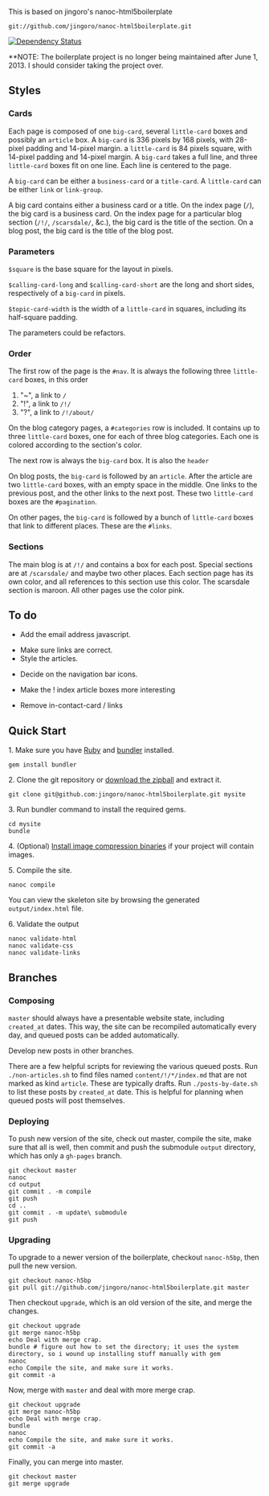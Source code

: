 This is based on jingoro's nanoc-html5boilerplate

    git://github.com/jingoro/nanoc-html5boilerplate.git

[![Dependency Status](https://gemnasium.com/jingoro/nanoc-html5boilerplate.png)](https://gemnasium.com/jingoro/nanoc-html5boilerplate)

**NOTE: The boilerplate project is no longer being maintained after June 1, 2013. I should consider taking the project over.

## Styles

### Cards
Each page is composed of one `big-card`, several `little-card` boxes and
possibly an `article` box.
A `big-card` is 336 pixels by 168 pixels, with 28-pixel padding and 14-pixel margin.
a `little-card` is 84 pixels square, with 14-pixel padding and 14-pixel margin.
A `big-card` takes a full line, and three `little-card` boxes fit on one line.
Each line is centered to the page.

A `big-card` can be either a `business-card` or a `title-card`.
A `little-card` can be either `link` or `link-group`.

A big card contains either a business card or a title.
On the index page (`/`), the big card is a business card.
On the index page for a particular blog section (`/!/`, `/scarsdale/`, &c.),
the big card is the title of the section.
On a blog post, the big card is the title of the blog post.

### Parameters
`$square` is the base square for the layout in pixels.

`$calling-card-long` and `$calling-card-short` are the long and short sides,
respectively of a `big-card` in pixels.

`$topic-card-width` is the width of a `little-card` in squares, including
its half-square padding.

The parameters could be refactors.

### Order
The first row of the page is the `#nav`. It is always the following three
`little-card` boxes, in this order

1. "~", a link to `/`
2. "!", a link to `/!/`
3. "?", a link to `/!/about/`

On the blog category pages, a `#categories` row is included. It contains up to
three `little-card` boxes, one for each of three blog categories. Each one is
colored according to the section's color.

The next row is always the `big-card` box. It is also the `header`

On blog posts, the `big-card` is followed by an `article`. After the article are
two `little-card` boxes, with an empty space in the middle. One links to the
previous post, and the other links to the next post. These two `little-card`
boxes are the `#pagination`.

On other pages, the `big-card` is followed by a bunch of `little-card` boxes
that link to different places. These are the `#links`.

### Sections
The main blog is at `/!/` and contains a box for each post. Special sections
are at `/scarsdale/` and maybe two other places. Each section page has its own
color, and all references to this section use this color.
The scarsdale section is maroon.
All other pages use the color pink.

## To do

+ Add the email address javascript.
* Make sure links are correct.
* Style the articles.
+ Decide on the navigation bar icons.
* Make the ! index article boxes more interesting
+ Remove in-contact-card / links

## Quick Start

1\. Make sure you have [Ruby](http://www.ruby-lang.org/en/downloads/) and [bundler](http://gembundler.com/) installed.

    gem install bundler

2\. Clone the git repository or [download the zipball](https://github.com/jingoro/nanoc-html5boilerplate/zipball/master) and extract it.

    git clone git@github.com:jingoro/nanoc-html5boilerplate.git mysite

3\. Run bundler command to install the required gems.

    cd mysite
    bundle

4\. (Optional) [Install image compression binaries](https://github.com/toy/image_optim#binaries-installation) if your project will contain images.

5\. Compile the site.

    nanoc compile

You can view the skeleton site by browsing the generated `output/index.html` file.

6\. Validate the output

    nanoc validate-html
    nanoc validate-css
    nanoc validate-links

## Branches

### Composing
`master` should always have a presentable website state, including `created_at`
dates. This way, the site can be recompiled automatically every day, and queued
posts can be added automatically.

Develop new posts in other branches.

There are a few helpful scripts for reviewing the various queued posts.
Run `./non-articles.sh` to find files named `content/!/*/index.md`
that are not marked as kind `article`. These are typically drafts.
Run `./posts-by-date.sh` to list these posts by `created_at` date. This
is helpful for planning when queued posts will post themselves.

### Deploying
To push new version of the site, check out master, compile the site, make sure that
all is well, then commit and push the submodule `output` directory, which has only
a `gh-pages` branch.

    git checkout master
    nanoc
    cd output
    git commit . -m compile
    git push
    cd ..
    git commit . -m update\ submodule
    git push

### Upgrading
To upgrade to a newer version of the boilerplate, checkout `nanoc-h5bp`, then
pull the new version.

    git checkout nanoc-h5bp
    git pull git://github.com/jingoro/nanoc-html5boilerplate.git master

Then checkout `upgrade`, which is an old version of the site, and merge the changes.

    git checkout upgrade
    git merge nanoc-h5bp
    echo Deal with merge crap.
    bundle # figure out how to set the directory; it uses the system directory, so i wound up installing stuff manually with gem
    nanoc
    echo Compile the site, and make sure it works.
    git commit -a

Now, merge with `master` and deal with more merge crap.

    git checkout upgrade
    git merge nanoc-h5bp
    echo Deal with merge crap.
    bundle
    nanoc
    echo Compile the site, and make sure it works.
    git commit -a

Finally, you can merge into master.

    git checkout master
    git merge upgrade
